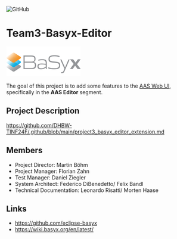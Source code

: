![GitHub](https://img.shields.io/github/license/eclipse-basyx/basyx-aas-web-ui)


# Team3-Basyx-Editor

![Image inf](PROJECT/images/basyx_logo.png)     

The goal of this project is to add some features to the [AAS Web UI](https://wiki.basyx.org/en/latest/content/user_documentation/basyx_components/web_ui/index.html), specifically in the <b>AAS Editor</b> segment.

## Project Description
https://github.com/DHBW-TINF24F/.github/blob/main/project3_basyx_editor_extension.md



## Members
* Project Director: Martin Böhm
* Project Manager: Florian Zahn
* Test Manager: Daniel Ziegler
* System Architect: Federico DiBenedetto/ Felix Bandl
* Technical Documentation: Leonardo Risatti/ Morten Haase
    

## Links
* https://github.com/eclipse-basyx
* https://wiki.basyx.org/en/latest/
